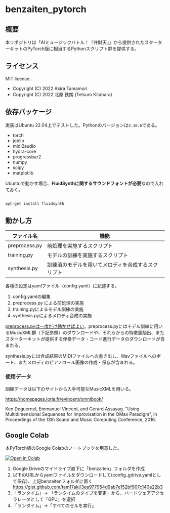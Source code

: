 # benzaiten_pytorch
## 概要
本リポジトリは「AIミュージックバトル！『弁財天』」から提供されたスターターキットのPyTorch版に相当するPythonスクリプト群を提供する。

## ライセンス
MIT licence.

- Copyright (C) 2022 Akira Tamamori
- Copyright (C) 2022 北原 鉄朗 (Tetsuro Kitahara)

## 依存パッケージ
実装はUbuntu 22.04上でテストした。Pythonのパージョンは`3.10.6`である。

- torch
- joblib
- midi2audio
- hydra-core
- progressbar2
- numpy
- scipy
- matplotlib

Ubuntuで動かす場合、**FluidSynthに関するサウンドフォントが必要**なので入れておく。

```bash

apt-get install fluidsynth

```

## 動かし方

|ファイル名|機能|
|---|---|
|preprocess.py | 前処理を実施するスクリプト|
|training.py |モデルの訓練を実施するスクリプト|
|synthesis.py | 訓練済のモデルを用いてメロディを合成するスクリプト|

各種の設定はyamlファイル（config.yaml）に記述する。

>
1. config.yamlの編集
2. preprocess.py による前処理の実施
3. training.pyによるモデル訓練の実施
4. synthesis.pyによるメロディ合成の実施

<u>preprocess.pyは一度だけ動かせばよい</u>。preprocess.pyにはモデル訓練に用いるMusicXML群（下記参照）のダウンロードや、それらからの特徴量抽出、またスターターキットが提供する伴奏データ・コード進行データのダウンロードが含まれる。

synthesis.pyには合成結果のMIDIファイルへの書き出し、Wavファイルへのポート、またメロディのピアノロール画像の作成・保存が含まれる。

### 使用データ
訓練データは以下のサイトから入手可能なMusicXMLを用いる。

https://homepages.loria.fr/evincent/omnibook/

Ken Deguernel, Emmanuel Vincent, and Gerard Assayag.
"Using Multidimensional Sequences for Improvisation in the OMax Paradigm",
in Proceedings of the 13th Sound and Music Computing Conference, 2016.


## Google Colab
本PyTorch版のGoogle Colabのノートブックを用意した。

[![Open in Colab](https://colab.research.google.com/assets/colab-badge.svg)](https://colab.research.google.com/drive/10DvaubGl2VkbCbjlWcubFSusRfEJ6Fuc?usp=sharing)

1. Google Driveのマイドライブ直下に「benzaiten」フォルダを作成
2. 以下のURLからyamlファイルをダウンロードして(config_gdrive.yamlとして保存)、上記benzaitenフォルダに置く https://gist.github.com/tam17aki/3ea977954d9ab7e152bf907c140a22b3
3. 「ランタイム」→ 「ランタイムのタイプを変更」から、ハードウェアアクセラレータとして「GPU」を選択
4. 「ランタイム」→「すべてのセルを実行」
